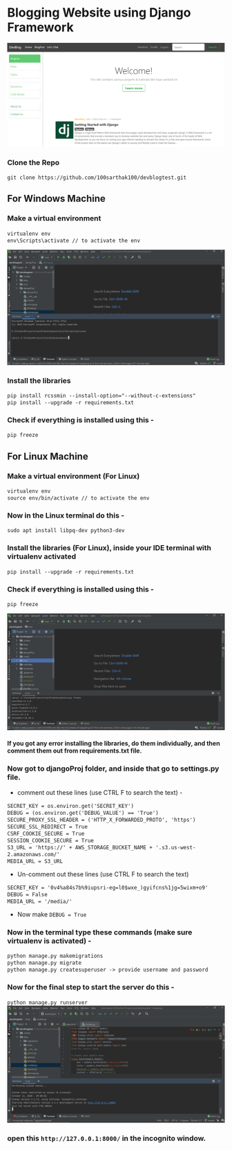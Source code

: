 # Blogging Website using Django Framework

![mainPage](images/main2.PNG)

### Clone the Repo
```
git clone https://github.com/100sarthak100/devblogtest.git
```
## For Windows Machine

### Make a virtual environment 
```
virtualenv env
env\Scripts\activate // to activate the env
```

![envStart](images/envStart.PNG)

### Install the libraries 
```
pip install rcssmin --install-option="--without-c-extensions"
pip install --upgrade -r requirements.txt
```
### Check if everything is installed using this -
```
pip freeze
```

## For Linux Machine

### Make a virtual environment (For Linux)
```
virtualenv env
source env/bin/activate // to activate the env
```
### Now in the Linux terminal do this -
```
sudo apt install libpq-dev python3-dev
```
### Install the libraries (For Linux), inside your IDE terminal with virtualenv activated
```
pip install --upgrade -r requirements.txt
```
### Check if everything is installed using this -
```
pip freeze
```
![pipFreeze](images/pipFreeze.PNG)

#### If you got any error installing the libraries, do them individually, and then comment them out from requirements.txt file.


### Now got to djangoProj folder, and inside that go to settings.py file.
- comment out these lines (use CTRL F to search the text) -
```
SECRET_KEY = os.environ.get('SECRET_KEY')
DEBUG = (os.environ.get('DEBUG_VALUE') == 'True')
SECURE_PROXY_SSL_HEADER = ('HTTP_X_FORWARDED_PROTO', 'https')
SECURE_SSL_REDIRECT = True
CSRF_COOKIE_SECURE = True
SESSION_COOKIE_SECURE = True
S3_URL = 'https://' + AWS_STORAGE_BUCKET_NAME + '.s3.us-west-2.amazonaws.com/'
MEDIA_URL = S3_URL
```
-  Un-comment out these lines (use CTRL F to search the text) 
```
SECRET_KEY = '0v4%a84s7b%9iupsri-eg=l0$wxe_)gyifcns%1jg=5wixm+o9'
DEBUG = False
MEDIA_URL = '/media/'
```
- Now make `DEBUG = True`

### Now in the terminal type these commands (make sure virtualenv is activated) -
```
python manage.py makemigrations
python manage.py migrate
python manage.py createsuperuser -> provide username and password
```
### Now for the final step to start the server do this -
`
python manage.py runserver
`
![server](images/serverStart.PNG)

### open this `http://127.0.0.1:8000/` in the incognito window.

